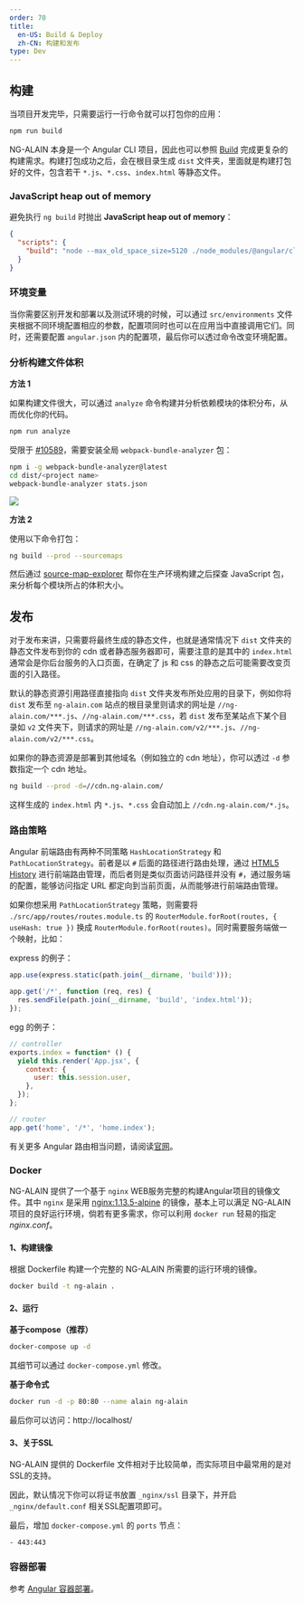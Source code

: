 ```yaml
---
order: 70
title:
  en-US: Build & Deploy
  zh-CN: 构建和发布
type: Dev
---
```


## 构建

当项目开发完毕，只需要运行一行命令就可以打包你的应用：

```bash
npm run build
```

NG-ALAIN 本身是一个 Angular CLI 项目，因此也可以参照 [Build](https://angular.io/cli/build) 完成更复杂的构建需求。构建打包成功之后，会在根目录生成 `dist` 文件夹，里面就是构建打包好的文件，包含若干 `*.js`、`*.css`、`index.html` 等静态文件。

### JavaScript heap out of memory

避免执行 `ng build` 时抛出 **JavaScript heap out of memory**：

```json
{
  "scripts": {
    "build": "node --max_old_space_size=5120 ./node_modules/@angular/cli/bin/ng build --prod"
  }
}
```

### 环境变量

当你需要区别开发和部署以及测试环境的时候，可以通过 `src/environments` 文件夹根据不同环境配置相应的参数，配置项同时也可以在应用当中直接调用它们。同时，还需要配置 `angular.json` 内的配置项，最后你可以透过命令改变环境配置。

### 分析构建文件体积

**方法 1**

如果构建文件很大，可以通过 `analyze` 命令构建并分析依赖模块的体积分布，从而优化你的代码。

```bash
npm run analyze
```

受限于 [#10589](https://github.com/angular/angular-cli/issues/10589)，需要安装全局 `webpack-bundle-analyzer` 包：

```bash
npm i -g webpack-bundle-analyzer@latest
cd dist/<project name>
webpack-bundle-analyzer stats.json
```

![](./assets/screenshot/analyzer.png)

**方法 2**

使用以下命令打包：

```bash
ng build --prod --sourcemaps
```

然后通过 [source-map-explorer](https://github.com/danvk/source-map-explorer/blob/master/README.md) 帮你在生产环境构建之后探查 JavaScript 包，来分析每个模块所占的体积大小。

## 发布

对于发布来讲，只需要将最终生成的静态文件，也就是通常情况下 `dist` 文件夹的静态文件发布到你的 cdn 或者静态服务器即可，需要注意的是其中的 `index.html` 通常会是你后台服务的入口页面，在确定了 js 和 css 的静态之后可能需要改变页面的引入路径。

默认的静态资源引用路径直接指向 `dist` 文件夹发布所处应用的目录下，例如你将 `dist` 发布至 `ng-alain.com` 站点的根目录里则请求的网址是 `//ng-alain.com/***.js`、`//ng-alain.com/***.css`，若 `dist` 发布至某站点下某个目录如 `v2` 文件夹下，则请求的网址是 `//ng-alain.com/v2/***.js`、`//ng-alain.com/v2/***.css`。

如果你的静态资源是部署到其他域名（例如独立的 cdn 地址），你可以透过 `-d` 参数指定一个 cdn 地址。

```bash
ng build --prod -d=//cdn.ng-alain.com/
```

这样生成的 `index.html` 内 `*.js`、`*.css` 会自动加上 `//cdn.ng-alain.com/*.js`。

### 路由策略

Angular 前端路由有两种不同策略 `HashLocationStrategy` 和 `PathLocationStrategy`。前者是以 `#` 后面的路径进行路由处理，通过 [HTML5 History](//developer.mozilla.org/en-US/docs/Web/API/History_API) 进行前端路由管理，而后者则是类似页面访问路径并没有 `#`，通过服务端的配置，能够访问指定 URL 都定向到当前页面，从而能够进行前端路由管理。

如果你想采用 `PathLocationStrategy` 策略，则需要将 `./src/app/routes/routes.module.ts` 的 `RouterModule.forRoot(routes, { useHash: true })` 换成 `RouterModule.forRoot(routes)`。同时需要服务端做一个映射，比如：

express 的例子：

```js
app.use(express.static(path.join(__dirname, 'build')));

app.get('/*', function (req, res) {
  res.sendFile(path.join(__dirname, 'build', 'index.html'));
});
```

egg 的例子：

```js
// controller
exports.index = function* () {
  yield this.render('App.jsx', {
    context: {
      user: this.session.user,
    },
  });
};

// router
app.get('home', '/*', 'home.index');
```

有关更多 Angular 路由相当问题，请阅读[官网](//angular.io/guide/router)。

### Docker

NG-ALAIN 提供了一个基于 `nginx` WEB服务完整的构建Angular项目的镜像文件。其中 `nginx` 是采用 [nginx:1.13.5-alpine](https://github.com/nginxinc/docker-nginx/blob/master/mainline/alpine/Dockerfile) 的镜像，基本上可以满足 NG-ALAIN 项目的良好运行环境，倘若有更多需求，你可以利用 `docker run` 轻易的指定 *nginx.conf*。

#### 1、构建镜像

根据 Dockerfile 构建一个完整的 NG-ALAIN 所需要的运行环境的镜像。

```bash
docker build -t ng-alain .
```

#### 2、运行

**基于compose（推荐）**

```bash
docker-compose up -d
```

其细节可以通过 `docker-compose.yml` 修改。

**基于命令式**

```bash
docker run -d -p 80:80 --name alain ng-alain
```

最后你可以访问：http://localhost/

#### 3、关于SSL

NG-ALAIN 提供的 Dockerfile 文件相对于比较简单，而实际项目中最常用的是对SSL的支持。

因此，默认情况下你可以将证书放置 `_nginx/ssl` 目录下，并开启 `_nginx/default.conf` 相关SSL配置项即可。

最后，增加 `docker-compose.yml` 的 `ports` 节点：

```
- 443:443
```

### 容器部署

参考 [Angular 容器部署](https://zhuanlan.zhihu.com/p/35688938)。